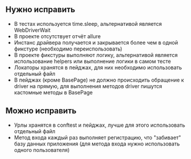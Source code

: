 ## Нужно исправить

- В тестах используется time.sleep, альтернативой является WebDriverWait
- В проекте отсутствует отчёт allure
- Инстанс драйвера получается и закрывается более чем в одной фикстуре (необходимо переиспользовать)
- В проекте фикстуры выполняют логику, альтернативой является использование helpers или выполнение логики в самом тесте
- Локаторы хранятся в пейджах, для них необходимо использовать отдельный файл
- В пейджах (кроме BasePage) не должно происходить обращение к driver на прямую, для выполнения методов driver пишутся кастомные методы в BasePage

## Можно исправить

- Урлы хранятся в conftest и пейджах, лучше для этого использовать отдельный файл
- Метод входа каждый раз выполняет регистрацию, что "забивает" базу данных приложения (для метода входа нужно использовать одного пользователя)